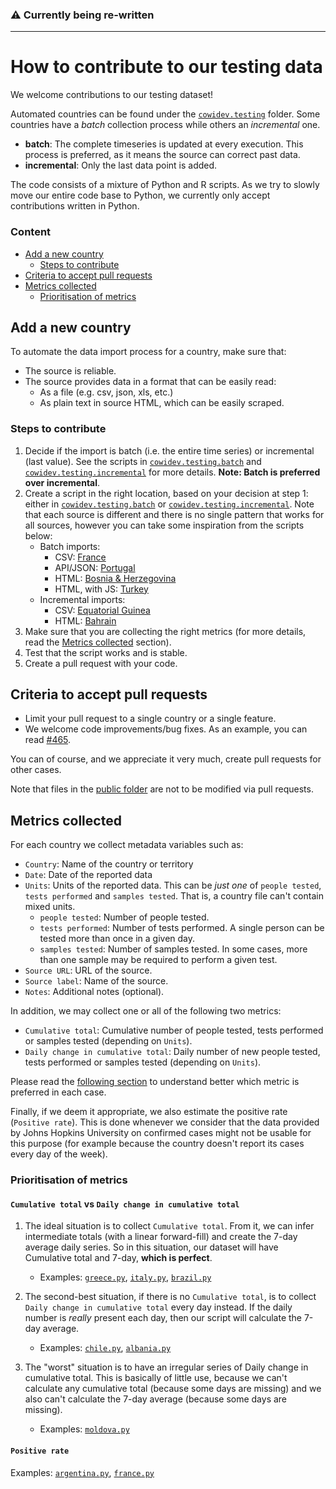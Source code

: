 ### ⚠️ Currently being re-written
---

# How to contribute to our testing data

We welcome contributions to our testing dataset! 

Automated countries can be found under the [`cowidev.testing`](../../src/cowidev/testing) folder. Some countries have a _batch_ collection process while others an _incremental_ one.

- **batch**: The complete timeseries is updated at every execution. This process is preferred, as it means the source can correct past data.
- **incremental**: Only the last data point is added. 

The code consists of a mixture of Python and R scripts. As we try to slowly move our entire code base to Python, we currently only accept contributions written in Python.

### Content
- [Add a new country](#add-a-new-country)
    - [Steps to contribute](#steps-to-contribute)
- [Criteria to accept pull requests](#criteria-to-accept-pull-requests)
- [Metrics collected](#metrics-collected)
    - [Prioritisation of metrics](#prioritisation-of-metrics)

## Add a new country
To automate the data import process for a country, make sure that:
- The source is reliable.
- The source provides data in a format that can be easily read:
    - As a file (e.g. csv, json, xls, etc.)
    - As plain text in source HTML, which can be easily scraped.

### Steps to contribute
1. Decide if the import is batch (i.e. the entire time series) or incremental (last value). See the scripts in
   [`cowidev.testing.batch`](../../src/cowidev/testing/batch) and [`cowidev.testing.incremental`](../../src/cowidev/testing/incremental) for more details. **Note: Batch is preferred over incremental**.
2. Create a script in the right location, based on your decision at step 1: either in [`cowidev.testing.batch`](../../src/cowidev/testing/batch) or
   [`cowidev.testing.incremental`](../../src/cowidev/testing/incremental). Note that each source is different and there is no single pattern that works for all sources, however you can take some inspiration from the scripts below:
    - Batch imports:
        - CSV: [France](../../src/cowidev/testing/batch/france.py)
        - API/JSON: [Portugal](../../src/cowidev/testing/batch/portugal.py)
        - HTML: [Bosnia & Herzegovina](../../src/cowidev/testing/batch/bosnia_herzegovina.py)
        - HTML, with JS: [Turkey](../../src/cowidev/testing/batch/turkey.py)
    - Incremental imports:
        - CSV: [Equatorial Guinea](../../src/cowidev/testing/incremental/equatorial_guinea.py)
        - HTML: [Bahrain](../../src/cowidev/testing/incremental/bahrain.py)
3. Make sure that you are collecting the right metrics (for more details, read the [Metrics collected](#metrics-collected) section).
4. Test that the script works and is stable.
5. Create a pull request with your code.


## Criteria to accept pull requests
- Limit your pull request to a single country or a single feature.
- We welcome code improvements/bug fixes. As an example, you can read [#465](https://github.com/owid/covid-19-data/pull/465).

You can of course, and we appreciate it very much, create pull requests for other cases.

Note that files in the [public folder](https://github.com/owid/covid-19-data/tree/master/public) are not to be modified via
pull requests.

## Metrics collected
For each country we collect metadata variables such as:

- `Country`: Name of the country or territory
- `Date`: Date of the reported data
- `Units`: Units of the reported data. This can be _just one_ of `people tested`, `tests performed` and `samples tested`. That is, a country file can't contain  mixed units.
    - `people tested`: Number of people tested.
    - `tests performed`: Number of tests performed. A single person can be tested more than once in a given day.
    - `samples tested`: Number of samples tested. In some cases, more than one sample may be required to
      perform a given test.
- `Source URL`: URL of the source.
- `Source label`: Name of the source.
- `Notes`: Additional notes (optional).

In addition, we may collect one or all of the following two metrics:

- `Cumulative total`: Cumulative number of people tested, tests performed or samples tested (depending on `Units`).
- `Daily change in cumulative total`: Daily number of new people tested, tests performed or samples tested (depending
  on `Units`).

Please read the [following section](#prioritisation-of-metrics)  to understand better which metric is preferred in each case.	 
 
Finally, if we deem it appropriate, we also estimate the positive rate (`Positive rate`). This is done whenever we
consider that the data provided by Johns Hopkins University on confirmed cases might not be usable for this purpose (for example because the country doesn't report its cases every day of the week).

### Prioritisation of metrics

#### `Cumulative total` vs `Daily change in cumulative total`
1. The ideal situation is to collect `Cumulative total`. From it, we can infer intermediate totals (with a linear
   forward-fill) and create the 7-day average daily series. So in this situation, our dataset will have Cumulative total
   and 7-day, **which is perfect**.
    
    - Examples: [`greece.py`](../../src/cowidev/testing/incremental/greece.py), [`italy.py`](../../src/cowidev/testing/batch/italy.py), [`brazil.py`](../../src/cowidev/testing/batch/brazil.py)
2. The second-best situation, if there is no `Cumulative total`, is to collect `Daily change in cumulative total` every
   day instead. If the daily number is _really_ present each day, then our script will calculate the 7-day average.

   - Examples: [`chile.py`](../../src/cowidev/testing/batch/chile.py), [`albania.py`](../../src/cowidev/testing/incremental/albania.py)
3. The "worst" situation is to have an irregular series of Daily change in cumulative total. This is basically of little
   use, because we can't calculate any cumulative total (because some days are missing) and we also can't calculate the
   7-day average (because some days are missing).
   
   - Examples: [`moldova.py`](../../src/cowidev/testing/incremental/moldova.py)

#### `Positive rate`
Examples: [`argentina.py`](../../src/cowidev/testing/batch/argentina.py), [`france.py`](../../src/cowidev/testing/batch/france.py)
